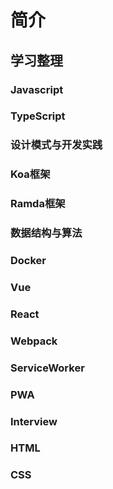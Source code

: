 # 简介

## 学习整理

### Javascript

### TypeScript

### 设计模式与开发实践

### Koa框架

### Ramda框架

### 数据结构与算法

### Docker

### Vue

### React

### Webpack

### ServiceWorker

### PWA

### Interview

### HTML

### CSS
